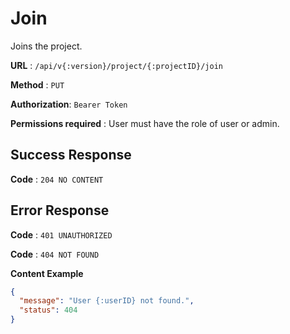 # Join

Joins the project.

**URL** : `/api/v{:version}/project/{:projectID}/join`

**Method** : `PUT`

**Authorization**: `Bearer Token`

**Permissions required** : User must have the role of user or admin.

## Success Response

**Code** : `204 NO CONTENT`

## Error Response

**Code** : `401 UNAUTHORIZED`

**Code** : `404 NOT FOUND`

**Content Example**

```json
{
  "message": "User {:userID} not found.",
  "status": 404
}
```
